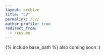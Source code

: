 ```yaml
---
layout: archive
title: "CV"
permalink: /cv/
author_profile: true
redirect_from:
  - /resume
---
```


{% include base_path %}
also coming soon :)
